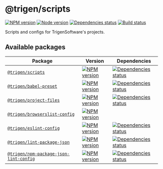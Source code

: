 # @trigen/scripts

[![NPM version][npm]][npm-url]
[![Node version][node]][node-url]
[![Dependencies status][deps]][deps-url]
[![Build status][build]][build-url]

[npm]: https://img.shields.io/npm/v/%40trigen/scripts.svg
[npm-url]: https://www.npmjs.com/package/@trigen/scripts

[node]: https://img.shields.io/node/v/%40trigen/scripts.svg
[node-url]: https://nodejs.org

[deps]: https://img.shields.io/librariesio/release/npm/@trigen/scripts
[deps-url]: https://libraries.io/npm/@trigen%2Fscripts/tree

[build]: https://img.shields.io/github/workflow/status/TrigenSoftware/scripts/CI.svg
[build-url]: https://github.com/TrigenSoftware/scripts/actions

Scripts and configs for TrigenSoftware's projects.

## Available packages

| Package | Version | Dependencies |
|---------|---------|--------------|
| [`@trigen/scripts`](packages/scripts#readme) | [![NPM version][npm]][npm-url] | [![Dependencies status][deps]][deps-url] |
| [`@trigen/babel-preset`](packages/babel-preset#readme) | [![NPM version][babel-preset-npm]][babel-preset-npm-url] | [![Dependencies status][babel-preset-deps]][babel-preset-deps-url] |
| [`@trigen/project-files`](packages/project-files#readme) | [![NPM version][project-files-npm]][project-files-npm-url] | [![Dependencies status][project-files-deps]][project-files-deps-url] |
| [`@trigen/browserslist-config`](packages/browserslist-config#readme) | [![NPM version][browserslist-config-npm]][browserslist-config-npm-url] | |
| [`@trigen/eslint-config`](packages/eslint-config#readme) | [![NPM version][eslint-config-npm]][eslint-config-npm-url] | [![Dependencies status][eslint-config-deps]][eslint-config-deps-url] |
| [`@trigen/lint-package-json`](packages/lint-package-json#readme) | [![NPM version][lint-package-json-npm]][lint-package-json-npm-url] | [![Dependencies status][lint-package-json-deps]][lint-package-json-deps-url] |
| [`@trigen/npm-package-json-lint-config`](packages/npm-package-json-lint-config#readme) | [![NPM version][npm-package-json-lint-config-npm]][npm-package-json-lint-config-npm-url] | [![Dependencies status][npm-package-json-lint-config-deps]][npm-package-json-lint-config-deps-url] |

<!-- project-files -->

[project-files-npm]: https://img.shields.io/npm/v/%40trigen/project-files.svg
[project-files-npm-url]: https://www.npmjs.com/package/@trigen/project-files

[project-files-deps]: https://img.shields.io/librariesio/release/npm/@trigen/project-files
[project-files-deps-url]: https://libraries.io/npm/@trigen%2Fproject-files/tree

<!-- babel-preset -->

[babel-preset-npm]: https://img.shields.io/npm/v/%40trigen/babel-preset.svg
[babel-preset-npm-url]: https://www.npmjs.com/package/@trigen/babel-preset

[babel-preset-deps]: https://img.shields.io/librariesio/release/npm/@trigen/babel-preset
[babel-preset-deps-url]: https://libraries.io/npm/@trigen%2Fbabel-preset/tree

<!-- browserslist-config -->

[browserslist-config-npm]: https://img.shields.io/npm/v/%40trigen/browserslist-config.svg
[browserslist-config-npm-url]: https://www.npmjs.com/package/@trigen/browserslist-config

<!-- eslint-config -->

[eslint-config-npm]: https://img.shields.io/npm/v/%40trigen/eslint-config.svg
[eslint-config-npm-url]: https://www.npmjs.com/package/@trigen/eslint-config

[eslint-config-deps]: https://img.shields.io/librariesio/release/npm/@trigen/eslint-config
[eslint-config-deps-url]: https://libraries.io/npm/@trigen%2Feslint-config/tree

<!-- lint-package-json -->

[lint-package-json-npm]: https://img.shields.io/npm/v/%40trigen/lint-package-json.svg
[lint-package-json-npm-url]: https://www.npmjs.com/package/@trigen/lint-package-json

[lint-package-json-deps]: https://img.shields.io/librariesio/release/npm/@trigen/lint-package-json
[lint-package-json-deps-url]: https://libraries.io/npm/@trigen%2Fnpm-package-json-lint-config/tree

<!-- npm-package-json-lint-config -->

[npm-package-json-lint-config-npm]: https://img.shields.io/npm/v/%40trigen/npm-package-json-lint-config.svg
[npm-package-json-lint-config-npm-url]: https://www.npmjs.com/package/@trigen/npm-package-json-lint-config

[npm-package-json-lint-config-deps]: https://img.shields.io/librariesio/release/npm/@trigen/npm-package-json-lint-config
[npm-package-json-lint-config-deps-url]: https://libraries.io/npm/@trigen%2Fnpm-package-json-lint-config/tree
